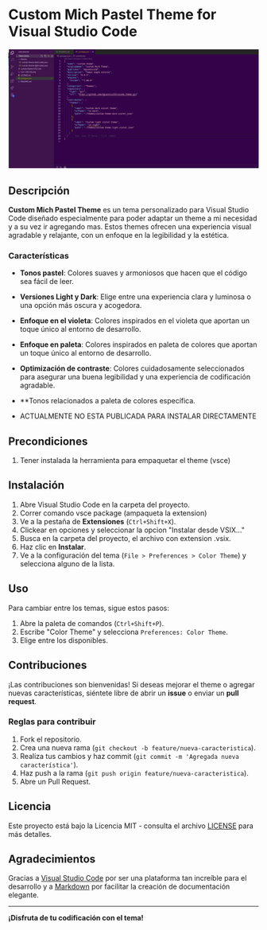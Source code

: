 # Custom Mich Pastel Theme for Visual Studio Code

![Theme Preview](./preview.png)

## Descripción

**Custom Mich Pastel Theme** es un tema personalizado para Visual Studio Code diseñado especialmente para poder adaptar un theme a mi necesidad y a su vez ir agregando mas. Estos themes ofrecen una experiencia visual agradable y relajante, con un enfoque en la legibilidad y la estética. 

### Características

- **Tonos pastel**: Colores suaves y armoniosos que hacen que el código sea fácil de leer.
- **Versiones Light y Dark**: Elige entre una experiencia clara y luminosa o una opción más oscura y acogedora.
- **Enfoque en el violeta**: Colores inspirados en el violeta que aportan un toque único al entorno de desarrollo.
- **Enfoque en paleta**: Colores inspirados en paleta de colores que aportan un toque único al entorno de desarrollo.
- **Optimización de contraste**: Colores cuidadosamente seleccionados para asegurar una buena legibilidad y una experiencia de codificación agradable.
- **Tonos relacionados a paleta de colores específica.

- ACTUALMENTE NO ESTA PUBLICADA PARA INSTALAR DIRECTAMENTE 

## Precondiciones

1. Tener instalada la herramienta para empaquetar el theme (vsce)

## Instalación

1. Abre Visual Studio Code en la carpeta del proyecto.
2. Correr comando vsce package (ampaqueta la extension)
3. Ve a la pestaña de **Extensiones** (`Ctrl+Shift+X`).
4. Clickear en opciones y seleccionar la opcion "Instalar desde VSIX..."
5. Busca en la carpeta del proyecto, el archivo con extension .vsix.
4. Haz clic en **Instalar**.
5. Ve a la configuración del tema (`File > Preferences > Color Theme`) y selecciona alguno de la lista.

## Uso

Para cambiar entre los temas, sigue estos pasos:

1. Abre la paleta de comandos (`Ctrl+Shift+P`).
2. Escribe "Color Theme" y selecciona `Preferences: Color Theme`.
3. Elige entre los disponibles.

## Contribuciones

¡Las contribuciones son bienvenidas! Si deseas mejorar el theme o agregar nuevas características, siéntete libre de abrir un **issue** o enviar un **pull request**.

### Reglas para contribuir

1. Fork el repositorio.
2. Crea una nueva rama (`git checkout -b feature/nueva-caracteristica`).
3. Realiza tus cambios y haz commit (`git commit -m 'Agregada nueva característica'`).
4. Haz push a la rama (`git push origin feature/nueva-caracteristica`).
5. Abre un Pull Request.

## Licencia

Este proyecto está bajo la Licencia MIT - consulta el archivo [LICENSE](LICENSE) para más detalles.

## Agradecimientos

Gracias a [Visual Studio Code](https://code.visualstudio.com/) por ser una plataforma tan increíble para el desarrollo y a [Markdown](https://www.markdownguide.org/) por facilitar la creación de documentación elegante.

---

**¡Disfruta de tu codificación con el tema!**

